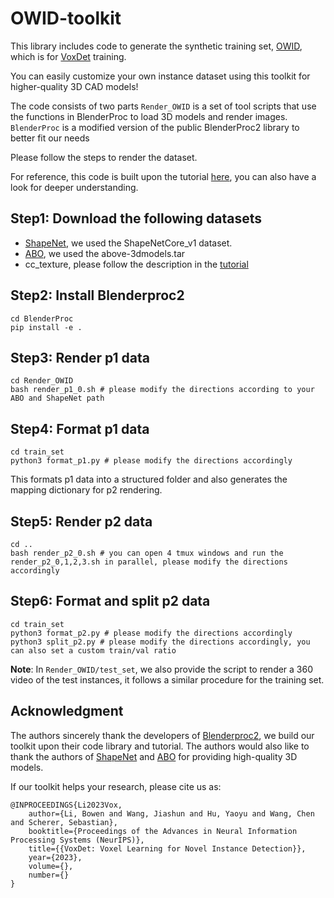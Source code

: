 # OWID-toolkit

This library includes code to generate the synthetic training set, [OWID](https://drive.google.com/file/d/14eXttq02c8fGHt5nLlFhnjVrbSk3kQQn/view?usp=sharing), which is for [VoxDet](https://github.com/Jaraxxus-Me/VoxDet) training.

You can easily customize your own instance dataset using this toolkit for higher-quality 3D CAD models!

The code consists of two parts `Render_OWID` is a set of tool scripts that use the functions in BlenderProc to load 3D models and render images. `BlenderProc` is a modified version of the public BlenderProc2 library to better fit our needs

Please follow the steps to render the dataset.

For reference, this code is built upon the tutorial [here](https://dlr-rm.github.io/BlenderProc/examples/datasets/scenenet_with_cctextures/README.html), you can also have a look for deeper understanding.



## Step1: Download the following datasets
- [ShapeNet](https://shapenet.org/account/), we used the ShapeNetCore_v1 dataset.
- [ABO](https://amazon-berkeley-objects.s3.amazonaws.com/index.html#download), we used the above-3dmodels.tar
- cc_texture, please follow the description in the [tutorial](https://dlr-rm.github.io/BlenderProc/examples/datasets/scenenet_with_cctextures/README.html)





## Step2: Install Blenderproc2
```shell
cd BlenderProc
pip install -e .
```



## Step3: Render p1 data

```shell
cd Render_OWID
bash render_p1_0.sh # please modify the directions according to your ABO and ShapeNet path
```



## Step4: Format p1 data

```shell
cd train_set
python3 format_p1.py # please modify the directions accordingly
```

This formats p1 data into a structured folder and also generates the mapping dictionary for p2 rendering.



## Step5: Render p2 data

```shell
cd ..
bash render_p2_0.sh # you can open 4 tmux windows and run the render_p2_0,1,2,3.sh in parallel, please modify the directions accordingly
```



## Step6: Format and split p2 data

```shell
cd train_set
python3 format_p2.py # please modify the directions accordingly
python3 split_p2.py # please modify the directions accordingly, you can also set a custom train/val ratio
```



**Note**: In `Render_OWID/test_set`, we also provide the script to render a 360 video of the test instances, it follows a similar procedure for the training set. 



## Acknowledgment

The authors sincerely thank the developers of [Blenderproc2](https://github.com/DLR-RM/BlenderProc), we build our toolkit upon their code library and tutorial. The authors would also like to thank the authors of [ShapeNet](https://shapenet.org/account/) and [ABO](https://amazon-berkeley-objects.s3.amazonaws.com/index.html#download) for providing high-quality 3D models.

If our toolkit helps your research, please cite us as:

```
@INPROCEEDINGS{Li2023Vox,       
	author={Li, Bowen and Wang, Jiashun and Hu, Yaoyu and Wang, Chen and Scherer, Sebastian},   
	booktitle={Proceedings of the Advances in Neural Information Processing Systems (NeurIPS)}, 
	title={{VoxDet: Voxel Learning for Novel Instance Detection}},
	year={2023},
	volume={},
	number={}
}
```



